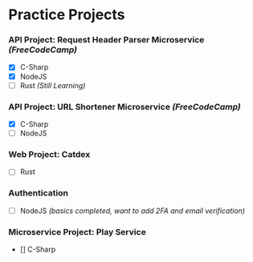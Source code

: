 # Practice Projects

### API Project: Request Header Parser Microservice *(FreeCodeCamp)*
- [x] C-Sharp
- [x] NodeJS
- [ ] Rust _(Still Learning)_

### API Project: URL Shortener Microservice *(FreeCodeCamp)*
- [x] C-Sharp
- [ ] NodeJS

### Web Project: Catdex 
- [ ] Rust

### Authentication
- [ ] NodeJS _(basics completed, want to add 2FA and email verification)_


### Microservice Project: Play Service
- [] C-Sharp